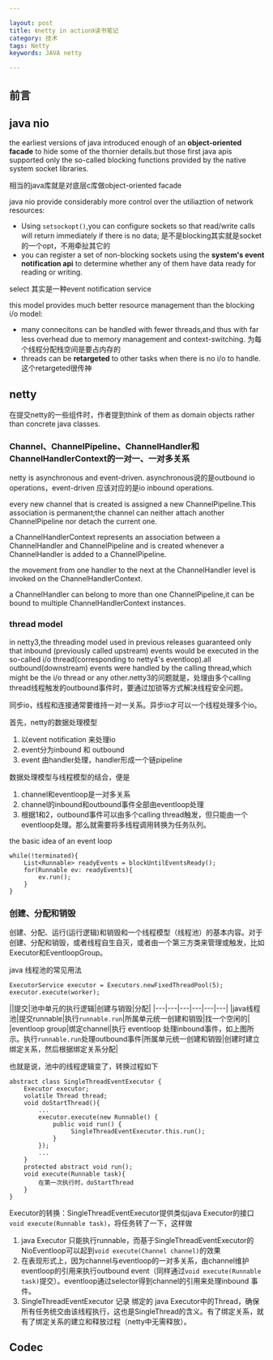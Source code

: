 ```yaml
---

layout: post
title: 《netty in action》读书笔记
category: 技术
tags: Netty
keywords: JAVA netty

---
```


## 前言

## java nio

the earliest versions of java introduced enough of an **object-oriented facade** to hide some of the thornier details.but those first java apis supported only the so-called blocking functions provided by the native system socket libraries.

相当的java库就是对底层c库做object-oriented facade

java nio provide considerably more control over the utiliaztion of network resources:

* Using `setsockopt()`,you can configure sockets so that read/write calls will return immediately if there is no data; 是不是blocking其实就是socket 的一个opt，不用牵扯其它的
* you can register a set of non-blocking sockets using the **system's event notification api** to determine whether any of them have data ready for reading or writing. 

select 其实是一种event notification service

this model provides much better resource management than the blocking i/o model:

* many connecitons can be handled with fewer threads,and thus with far less overhead due to memory management and context-switching. 为每个线程分配栈空间是要占内存的
* threads can be **retargeted** to other tasks when there is no i/o to handle.这个retargeted很传神

## netty

在提交netty的一些组件时，作者提到think of them as domain objects rather than concrete java classes.

### Channel、ChannelPipeline、ChannelHandler和ChannelHandlerContext的一对一、一对多关系

netty is asynchronous and event-driven. asynchronous说的是outbound io operations，event-driven 应该对应的是io inbound operations.

every new channel that is created is assigned a new ChannelPipeline.This association is permanent;the channel can neither attach another ChannelPipeline nor detach the current one.

a ChannelHandlerContext represents an association between a ChannelHandler and ChannelPipeline and is created whenever a ChannelHandler is added to a ChannelPipeline.

the movement from one handler to the next at the ChannelHandler level is invoked on the ChannelHandlerContext.

a ChannelHandler can belong to more than one ChannelPipeline,it can be bound to multiple ChannelHandlerContext instances.

### thread model

in netty3,the threading model used in previous releases guaranteed only that inbound (previously called upstream) events would be executed in the so-called i/o thread(corresponding to netty4's eventloop).all outbound(downstream) events were handled by the calling thread,which might be the i/o thread or any other.netty3的问题就是，处理由多个calling thread线程触发的outbound事件时，要通过加锁等方式解决线程安全问题。

同步io，线程和连接通常要维持一对一关系。异步io才可以一个线程处理多个io。

首先，netty的数据处理模型

1. 以event notification 来处理io
2. event分为inbound 和 outbound
3. event 由handler处理，handler形成一个链pipeline

数据处理模型与线程模型的结合，便是

1. channel和eventloop是一对多关系
2. channel的inbound和outbound事件全部由eventloop处理
3. 根据1和2，outbound事件可以由多个calling thread触发，但只能由一个eventloop处理。那么就需要将多线程调用转换为任务队列。

the basic idea of an event loop

	while(!terminated){
		List<Runnable> readyEvents = blockUntilEventsReady();
		for(Runnable ev: readyEvents){
			ev.run();
		}
	}
	
### 创建、分配和销毁

创建、分配、运行(运行逻辑)和销毁和一个线程模型（线程池）的基本内容。对于创建、分配和销毁，或者线程自生自灭，或者由一个第三方类来管理或触发，比如Executor和EventloopGroup。
	
java 线程池的常见用法

    ExecutorService executor = Executors.newFixedThreadPool(5);
    executor.execute(worker);
	
||提交|池中单元的执行逻辑|创建与销毁|分配|
|---|---|---|---|---|---|
|java线程池|提交runnable|执行`runnable.run`|所属单元统一创建和销毁|找一个空闲的|
|eventloop group|绑定channel|执行 eventloop 处理inbound事件，如上图所示。执行`runnable.run`处理outbound事件|所属单元统一创建和销毁|创建时建立绑定关系，然后根据绑定关系分配|

也就是说，池中的线程逻辑变了，转换过程如下

	abstract class SingleThreadEventExecutor {
		Executor executor;
		volatile Thread thread;
		void doStartThread(){
			...
			executor.execute(new Runnable() {
				public void run() {
					 SingleThreadEventExecutor.this.run();
				}
			});
			...
		}
		protected abstract void run();
		void execute(Runnable task){
			在第一次执行时，doStartThread
		}
	}

Executor的转换：SingleThreadEventExecutor提供类似java Executor的接口`void execute(Runnable task)`，将任务转了一下，这样做

1. java Executor 只能执行runnable，而基于SingleThreadEventExecutor的NioEventloop可以起到`void execute(Channel channel)`的效果
2. 在表现形式上，因为channel与eventloop的一对多关系，由channel维护eventloop的引用来执行outbound event（同样通过`void execute(Runnable task)`提交）。eventloop通过selector得到channel的引用来处理inbound 事件。
3. SingleThreadEventExecutor 记录 绑定的 java Executor中的Thread，确保所有任务统交由该线程执行，这也是SingleThread的含义。有了绑定关系，就有了绑定关系的建立和释放过程（netty中无需释放）。

## Codec



